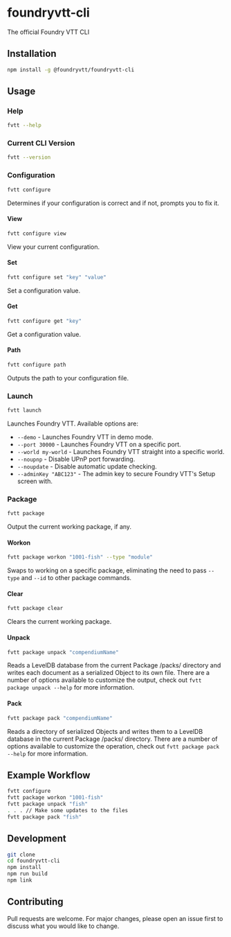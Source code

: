 # foundryvtt-cli
The official Foundry VTT CLI

## Installation
```bash
npm install -g @foundryvtt/foundryvtt-cli
```

## Usage
### Help
```bash
fvtt --help
```

### Current CLI Version
```bash
fvtt --version
```

### Configuration
```bash
fvtt configure
```
Determines if your configuration is correct and if not, prompts you to fix it.

#### View
```bash
fvtt configure view
```

View your current configuration.


#### Set
```bash
fvtt configure set "key" "value"
```

Set a configuration value.

#### Get
```bash
fvtt configure get "key"
```

Get a configuration value.

#### Path
```bash
fvtt configure path
```
Outputs the path to your configuration file.

### Launch

```bash
fvtt launch
```
Launches Foundry VTT. Available options are:
* `--demo` - Launches Foundry VTT in demo mode.
* `--port 30000` - Launches Foundry VTT on a specific port.
* `--world my-world` - Launches Foundry VTT straight into a specific world.
* `--noupnp` - Disable UPnP port forwarding.
* `--noupdate` - Disable automatic update checking.
* `--adminKey "ABC123"` - The admin key to secure Foundry VTT's Setup screen with.

### Package

```bash
fvtt package
```
Output the current working package, if any.

#### Workon
```bash
fvtt package workon "1001-fish" --type "module"
```
Swaps to working on a specific package, eliminating the need to pass `--type` and `--id` to other package commands.

#### Clear
```bash
fvtt package clear
```
Clears the current working package.

#### Unpack
```bash
fvtt package unpack "compendiumName"
```
Reads a LevelDB database from the current Package /packs/ directory and writes each document as a serialized Object to its own file.
There are a number of options available to customize the output, check out `fvtt package unpack --help` for more information.

#### Pack
```bash
fvtt package pack "compendiumName"
```

Reads a directory of serialized Objects and writes them to a LevelDB database in the current Package /packs/ directory. There are a number of options available to customize the operation, check out `fvtt package pack --help` for more information.

## Example Workflow

```bash
fvtt configure
fvtt package workon "1001-fish"
fvtt package unpack "fish"
. . . // Make some updates to the files
fvtt package pack "fish"
```

## Development
```bash
git clone
cd foundryvtt-cli
npm install
npm run build
npm link
```

## Contributing
Pull requests are welcome. For major changes, please open an issue first to discuss what you would like to change.
